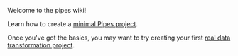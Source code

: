 Welcome to the pipes wiki!

Learn how to create a [minimal Pipes project](https://github.com/marklogic-community/pipes/wiki/Creating-your-first-Pipes-project).

Once you've got the basics, you may want to try creating your first [real data transformation project](https://github.com/marklogic-community/pipes/wiki/Transforming-data-with-Pipes).